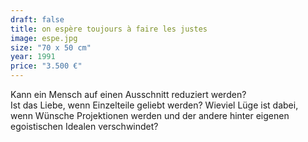 ```yaml
---
draft: false
title: on espère toujours à faire les justes
image: espe.jpg
size: "70 x 50 cm"
year: 1991
price: "3.500 €"
---
```

Kann ein Mensch auf einen Ausschnitt reduziert werden?  
Ist das Liebe, wenn Einzelteile geliebt werden? Wieviel Lüge ist dabei,  
wenn Wünsche Projektionen werden und der andere hinter eigenen egoistischen Idealen verschwindet?
